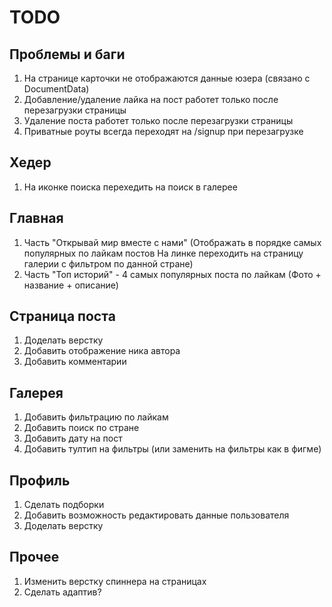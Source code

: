 # TODO

## Проблемы и баги
1. На странице карточки не отображаются данные юзера (связано с DocumentData)
2. Добавление/удаление лайка на пост работет только после перезагрузки страницы
3. Удаление поста работет только после перезагрузки страницы
4. Приватные роуты всегда переходят на /signup при перезагрузке

## Хедер
1. На иконке поиска перехедить на поиск в галерее

## Главная
1. Часть "Открывай мир вместе с нами" (Отображать в порядке самых популярных по лайкам постов
На линке переходить на страницу галерии с фильтром по данной стране)
2. Часть "Топ историй" - 4 самых популярных поста по лайкам (Фото + название + описание)

## Страница поста
1. Доделать верстку
2. Добавить отображение ника автора
3. Добавить комментарии

## Галерея
1. Добавить фильтрацию по лайкам
2. Добавить поиск по стране 
3. Добавить дату на пост
4. Добавить тултип на фильтры (или заменить на фильтры как в фигме)

## Профиль
1. Cделать подборки
2. Добавить возможность редактировать данные пользователя
3. Доделать верстку

## Прочее
1. Изменить верстку спиннера на страницах
2. Сделать адаптив?





